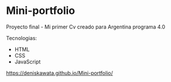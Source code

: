 # Mini-portfolio
Proyecto final - Mi primer Cv creado para Argentina programa 4.0

Tecnologias:
- HTML
- CSS
- JavaScript

https://deniskawata.github.io/Mini-portfolio/
